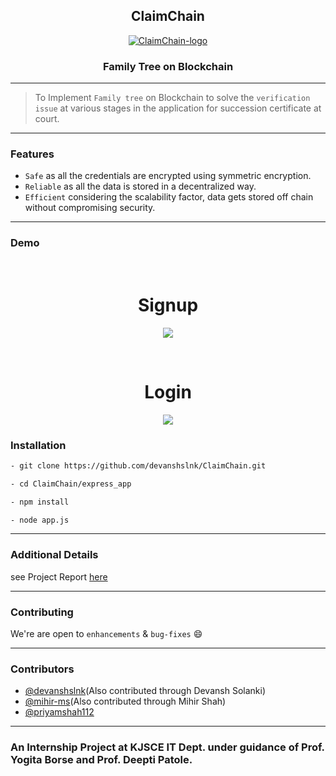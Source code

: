 <h2 align="center">ClaimChain</h2>

<p align="center">
  <a href="" rel="noopener">
 <img max-width=300px src="./assets/images/logocc.png" alt="ClaimChain-logo"></a>
</p>

<h3 align="center">Family Tree on Blockchain</h3>

------------------------------------------

>To Implement `Family tree` on Blockchain to solve the `verification issue` at various stages in the application for succession certificate at court.


------------------------------------------
### Features

- `Safe` as all the credentials are encrypted using symmetric encryption.
- `Reliable` as all the data is stored in a decentralized way.
- `Efficient` considering the scalability factor, data gets stored off chain without compromising security.


------------------------------------------
### Demo
<div align="center">

<br>
<h1>Signup</h1>
<p align="center">
<img src ="./assets/images/demo1.gif" max-width = 600px>
</p>

<br>
<h1>Login</h1>
<p align="center">
<img src ="./assets/images/demo.gif" max-width = 600px>
</p>

</div>


### Installation

``` sh
- git clone https://github.com/devanshslnk/ClaimChain.git
```
``` sh
- cd ClaimChain/express_app
```
``` sh
- npm install
```
``` sh
- node app.js
```

------------------------------------------

### Additional Details

see Project Report [here](https://github.com/devanshslnk/ClaimChain/blob/master/ClaimChain%20Report.pdf)

------------------------------------------
### Contributing

 We're are open to `enhancements` & `bug-fixes` :smile:  

------------------------------------------
### Contributors

- [@devanshslnk](https://github.com/devanshslnk)(Also contributed through Devansh Solanki)
- [@mihir-ms](https://github.com/mihir-ms)(Also contributed through Mihir Shah)
- [@priyamshah112](https://github.com/priyamshah112)

-------------------------------------------

### An Internship Project at KJSCE IT Dept. under guidance of Prof. Yogita Borse and Prof. Deepti Patole.
